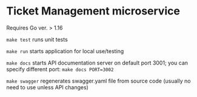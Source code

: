 # Ticket Management microservice

Requires Go ver. > 1.16

`make test` runs unit tests

`make run` starts application for local use/testing

`make docs` starts API documentation server on default port 3001;
you can specify different port: `make docs PORT=3002`

`make swagger` regenerates swagger.yaml file from source code (usually no need to use unless API changes)
